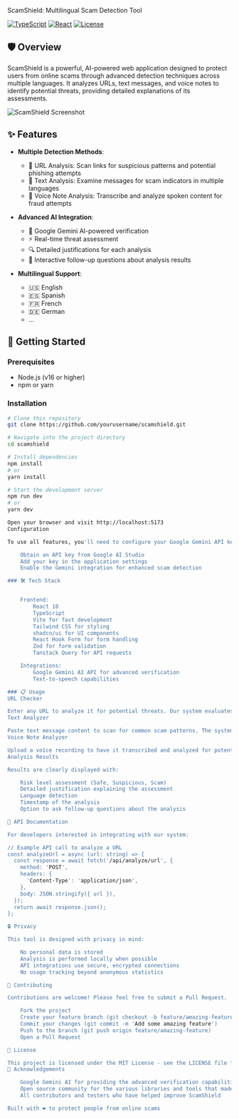  ScamShield: Multilingual Scam Detection Tool

[![TypeScript](https://img.shields.io/badge/TypeScript-4.9.5-blue.svg)](https://www.typescriptlang.org/)
[![React](https://img.shields.io/badge/React-18.3.1-blue.svg)](https://reactjs.org/)
[![License](https://img.shields.io/badge/License-MIT-green.svg)](LICENSE)

## 🛡️ Overview

ScamShield is a powerful, AI-powered web application designed to protect users from online scams through advanced detection techniques across multiple languages. It analyzes URLs, text messages, and voice notes to identify potential threats, providing detailed explanations of its assessments.

![ScamShield Screenshot](screenshot.png)

## ✨ Features

- **Multiple Detection Methods**:
  - 🔗 URL Analysis: Scan links for suspicious patterns and potential phishing attempts
  - 📝 Text Analysis: Examine messages for scam indicators in multiple languages
  - 🎤 Voice Note Analysis: Transcribe and analyze spoken content for fraud attempts

- **Advanced AI Integration**:
  - 🧠 Google Gemini AI-powered verification
  - ⚡ Real-time threat assessment
  - 🔍 Detailed justifications for each analysis
  - 💬 Interactive follow-up questions about analysis results

- **Multilingual Support**:
  - 🇺🇸 English
  - 🇪🇸 Spanish
  - 🇫🇷 French
  - 🇩🇪 German
  - ...
    

## 🚀 Getting Started

### Prerequisites

- Node.js (v16 or higher)
- npm or yarn

### Installation

```bash
# Clone this repository
git clone https://github.com/yourusername/scamshield.git

# Navigate into the project directory
cd scamshield

# Install dependencies
npm install
# or
yarn install

# Start the development server
npm run dev
# or
yarn dev

Open your browser and visit http://localhost:5173
Configuration

To use all features, you'll need to configure your Google Gemini API key:

    Obtain an API key from Google AI Studio
    Add your key in the application settings
    Enable the Gemini integration for enhanced scam detection

### 🛠️ Tech Stack


    Frontend:
        React 18
        TypeScript
        Vite for fast development
        Tailwind CSS for styling
        shadcn/ui for UI components
        React Hook Form for form handling
        Zod for form validation
        Tanstack Query for API requests

    Integrations:
        Google Gemini AI API for advanced verification
        Text-to-speech capabilities

### 📋 Usage
URL Checker

Enter any URL to analyze it for potential threats. Our system evaluates the domain, path patterns, and known indicators of phishing or malicious websites.
Text Analyzer

Paste text message content to scan for common scam patterns. The system analyzes language, urgency indicators, requests for personal information, and other red flags.
Voice Note Analyzer

Upload a voice recording to have it transcribed and analyzed for potential scam content, bringing scam detection to audio content.
Analysis Results

Results are clearly displayed with:

    Risk level assessment (Safe, Suspicious, Scam)
    Detailed justification explaining the assessment
    Language detection
    Timestamp of the analysis
    Option to ask follow-up questions about the analysis

📖 API Documentation

For developers interested in integrating with our system:

// Example API call to analyze a URL
const analyzeUrl = async (url: string) => {
  const response = await fetch('/api/analyze/url', {
    method: 'POST',
    headers: {
      'Content-Type': 'application/json',
    },
    body: JSON.stringify({ url }),
  });
  return await response.json();
};

🔒 Privacy

This tool is designed with privacy in mind:

    No personal data is stored
    Analysis is performed locally when possible
    API integrations use secure, encrypted connections
    No usage tracking beyond anonymous statistics

🤝 Contributing

Contributions are welcome! Please feel free to submit a Pull Request.

    Fork the project
    Create your feature branch (git checkout -b feature/amazing-feature)
    Commit your changes (git commit -m 'Add some amazing feature')
    Push to the branch (git push origin feature/amazing-feature)
    Open a Pull Request

📄 License

This project is licensed under the MIT License - see the LICENSE file for details.
🙏 Acknowledgements

    Google Gemini AI for providing the advanced verification capabilities
    Open source community for the various libraries and tools that made this project possible
    All contributors and testers who have helped improve ScamShield

Built with ❤️ to protect people from online scams
